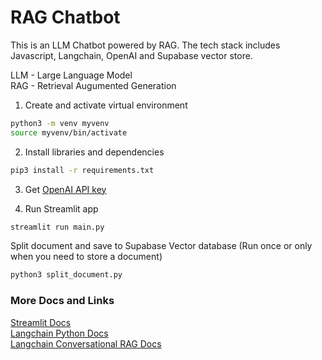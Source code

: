# RAG Chatbot

This is an LLM Chatbot powered by RAG. The tech stack includes Javascript, Langchain, OpenAI and Supabase vector store.

LLM - Large Language Model  
RAG - Retrieval Augumented Generation  

1. Create and activate virtual environment
```bash
python3 -m venv myvenv
source myvenv/bin/activate
```

2. Install libraries and dependencies
```bash
pip3 install -r requirements.txt
```

3. Get [OpenAI API key](https://platform.openai.com/account/api-keys)

4. Run Streamlit app
```bash
streamlit run main.py
```

Split document and save to Supabase Vector database (Run once or only when you need to store a document)
```bash
python3 split_document.py
```

### More Docs and Links
[Streamlit Docs](https://docs.streamlit.io/get-started)  
[Langchain Python Docs](https://python.langchain.com/v0.2/docs/introduction/)  
[Langchain Conversational RAG Docs](https://python.langchain.com/v0.2/docs/tutorials/qa_chat_history/)  